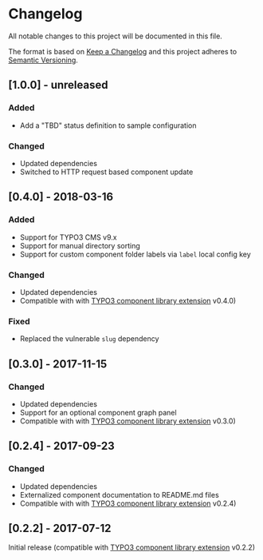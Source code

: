 # Changelog
All notable changes to this project will be documented in this file.

The format is based on [Keep a Changelog](http://keepachangelog.com/en/1.0.0/)
and this project adheres to [Semantic Versioning](http://semver.org/spec/v2.0.0.html).

## [1.0.0] - unreleased

### Added

- Add a "TBD" status definition to sample configuration

### Changed

- Updated dependencies
- Switched to HTTP request based component update

## [0.4.0] - 2018-03-16

### Added

- Support for TYPO3 CMS v9.x
- Support for manual directory sorting
- Support for custom component folder labels via `label` local config key

### Changed

- Updated dependencies
- Compatible with with [TYPO3 component library extension](https://github.com/tollwerk/TYPO3-ext-tw_componentlibrary) v0.4.0)

### Fixed

- Replaced the vulnerable `slug` dependency

## [0.3.0] - 2017-11-15

### Changed

- Updated dependencies
- Support for an optional component graph panel
- Compatible with with [TYPO3 component library extension](https://github.com/tollwerk/TYPO3-ext-tw_componentlibrary) v0.3.0)

## [0.2.4] - 2017-09-23

### Changed

- Updated dependencies
- Externalized component documentation to README.md files
- Compatible with with [TYPO3 component library extension](https://github.com/tollwerk/TYPO3-ext-tw_componentlibrary) v0.2.4)

## [0.2.2] - 2017-07-12

Initial release (compatible with [TYPO3 component library extension](https://github.com/tollwerk/TYPO3-ext-tw_componentlibrary) v0.2.2)
